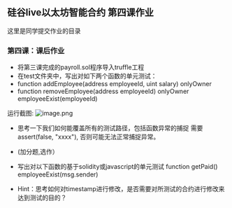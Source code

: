 ## 硅谷live以太坊智能合约 第四课作业
这里是同学提交作业的目录

### 第四课：课后作业
- 将第三课完成的payroll.sol程序导入truffle工程
- 在test文件夹中，写出对如下两个函数的单元测试：
- function addEmployee(address employeeId, uint salary) onlyOwner
- function removeEmployee(address employeeId) onlyOwner employeeExist(employeeId)

运行截图:
![image.png](https://ipfs.busy.org/ipfs/QmUKLwn28FKtPMGJFuAiXbCSaDNJr9Ko78J5FYgYaZeof2)

- 思考一下我们如何能覆盖所有的测试路径，包括函数异常的捕捉
需要assert(false, "xxxx"), 否则可能无法正常捕捉异常。

- (加分题,选作）
- 写出对以下函数的基于solidity或javascript的单元测试 function getPaid() employeeExist(msg.sender)
- Hint：思考如何对timestamp进行修改，是否需要对所测试的合约进行修改来达到测试的目的？
